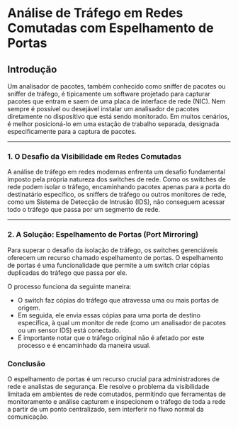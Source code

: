 # Análise de Tráfego em Redes Comutadas com Espelhamento de Portas

## Introdução

Um analisador de pacotes, também conhecido como sniffer de pacotes ou sniffer de tráfego, é tipicamente um software projetado para capturar pacotes que entram e saem de uma placa de interface de rede (NIC). Nem sempre é possível ou desejável instalar um analisador de pacotes diretamente no dispositivo que está sendo monitorado. Em muitos cenários, é melhor posicioná-lo em uma estação de trabalho separada, designada especificamente para a captura de pacotes.

---

### 1. O Desafio da Visibilidade em Redes Comutadas

A análise de tráfego em redes modernas enfrenta um desafio fundamental imposto pela própria natureza dos switches de rede. Como os switches de rede podem isolar o tráfego, encaminhando pacotes apenas para a porta do destinatário específico, os sniffers de tráfego ou outros monitores de rede, como um Sistema de Detecção de Intrusão (IDS), não conseguem acessar todo o tráfego que passa por um segmento de rede.

---

### 2. A Solução: Espelhamento de Portas (Port Mirroring)

Para superar o desafio da isolação de tráfego, os switches gerenciáveis oferecem um recurso chamado espelhamento de portas. O espelhamento de portas é uma funcionalidade que permite a um switch criar cópias duplicadas do tráfego que passa por ele.

O processo funciona da seguinte maneira:
* O switch faz cópias do tráfego que atravessa uma ou mais portas de origem.
* Em seguida, ele envia essas cópias para uma porta de destino específica, à qual um monitor de rede (como um analisador de pacotes ou um sensor IDS) está conectado.
* É importante notar que o tráfego original não é afetado por este processo e é encaminhado da maneira usual.

### Conclusão

O espelhamento de portas é um recurso crucial para administradores de rede e analistas de segurança. Ele resolve o problema da visibilidade limitada em ambientes de rede comutados, permitindo que ferramentas de monitoramento e análise capturem e inspecionem o tráfego de toda a rede a partir de um ponto centralizado, sem interferir no fluxo normal da comunicação.
